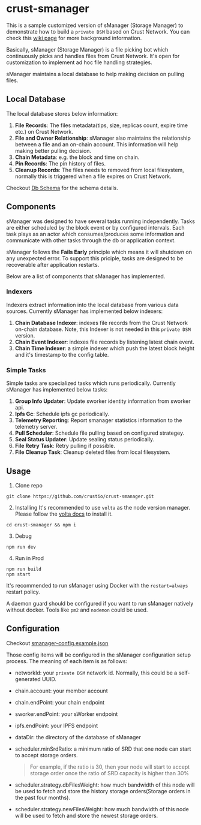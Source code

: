 # crust-smanager

This is a sample customized version of sManager (Storage Manager) to demonstrate how to build a `private DSM` based on Crust Network. You can check this [wiki page](https://wiki.crust.network/docs/en/buildSmanager#customize-for-private-dsm) for more background information.

Basically, sManager (Storage Manager) is a file picking bot which continuously picks and handles files from Crust Network. It's open for customization to implement ad hoc file handling strategies.

sManager maintains a local database to help making decision on pulling files.

## Local Database
The local database stores below information:
1. **File Records**: The files metadata(tips, size, replicas count, expire time etc.) on Crust Network.
2. **File and Owner Relationship**: sManager also maintains the relationship between a file and an on-chain account. This information will help making better pulling decision.
3. **Chain Metadata**: e.g. the block and time on chain.
4. **Pin Records**: The pin history of files.
5. **Cleanup Records**: The files needs to removed from local filesystem, normally this is triggered when a file expires on Crust Network.

Checkout [Db Schema](db-schema.md) for the schema details.

## Components
sManager was designed to have several tasks running independently. Tasks are either scheduled by the block event or by configured intervals. Each task plays as an actor which consumes/produces some information and communicate with other tasks through the db or application context.

sManager follows the **Fails Early** principle which means it will shutdown on any unexpected error. To support this priciple, tasks are designed to be recoverable after application restarts.

Below are a list of components that sManager has implemented.
### Indexers
Indexers extract information into the local database from various data sources. Currently sManager has implemented below indexers:
1. **Chain Database Indexer**: indexes file records from the Crust Network on-chain database. Note, this Indexer is not needed in this `private DSM` version. 
2. **Chain Event Indexer**: indexes file records by listening latest chain event.
3. **Chain Time Indexer**: a simple indexer which push the latest block height and it's timestamp to the config table.

### Simple Tasks
Simple tasks are specialized tasks which runs periodically. Currently sManager has implemented below tasks:
1. **Group Info Updater**: Update sworker identity information from sworker api.
2. **Ipfs Gc**: Schedule ipfs gc periodically.
3. **Telemetry Reporting**: Report smanager statistics information to the telemetry server.
4. **Pull Scheduler**: Schedule file pulling based on configured strategey.
5. **Seal Status Updater**: Update sealing status periodically.
6. **File Retry Task**: Retry pulling if possible.
7. **File Cleanup Task**: Cleanup deleted files from local filesystem.

## Usage

1. Clone repo

```shell
git clone https://github.com/crustio/crust-smanager.git
```

2. Installing
It's recommended to use `volta` as the node version manager. Please follow the [volta docs](https://docs.volta.sh/guide/getting-started) to install it.

```shell
cd crust-smanager && npm i
```

3. Debug

```shell
npm run dev
```

4. Run in Prod
```shell
npm run build
npm start
```

It's recommended to run sManager using Docker with the `restart=always` restart policy.

A daemon guard should be configured if you want to run sManager natively without docker. Tools like `pm2` and `nodemon` could be used.

## Configuration

Checkout [smanager-config.example.json](data/smanager-config.example.json)

Those config items will be configured in the sManager configuration setup process. The meaning of each item is as follows:

* networkId: your `private DSM` network id. Normally, this could be a self-generated UUID.
* chain.account: your member account
* chain.endPoint: your chain endpoint
* sworker.endPoint: your sWorker endpoint
* ipfs.endPoint: your IPFS endpoint
* dataDir: the directory of the database of sManager
* scheduler.minSrdRatio: a minimum ratio of SRD that one node can start to accept storage orders.

    > For example, if the ratio is 30, then your node will start to accept storage order once the ratio of SRD capacity is higher than 30%

* scheduler.strategy.dbFilesWeight: how much bandwidth of this node will be used to fetch and store the history storage orders(Storage orders in the past four months).
* scheduler.strategy.newFilesWeight: how much bandwidth of this node will be used to fetch and store the newest storage orders.
